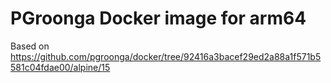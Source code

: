 # PGroonga Docker image for arm64
Based on https://github.com/pgroonga/docker/tree/92416a3bacef29ed2a88a1f571b5581c04fdae00/alpine/15
